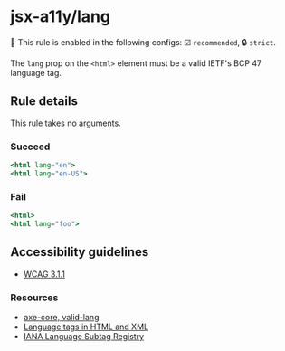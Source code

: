 # jsx-a11y/lang

💼 This rule is enabled in the following configs: ☑️ `recommended`, 🔒 `strict`.

<!-- end auto-generated rule header -->

The `lang` prop on the `<html>` element must be a valid IETF's BCP 47 language tag.

## Rule details

This rule takes no arguments.

### Succeed

```jsx
<html lang="en">
<html lang="en-US">
```

### Fail

```jsx
<html>
<html lang="foo">
```

## Accessibility guidelines
- [WCAG 3.1.1](https://www.w3.org/WAI/WCAG21/Understanding/language-of-page)

### Resources
- [axe-core, valid-lang](https://dequeuniversity.com/rules/axe/3.2/valid-lang)
- [Language tags in HTML and XML](https://www.w3.org/International/articles/language-tags/)
- [IANA Language Subtag Registry](https://www.iana.org/assignments/language-subtag-registry/language-subtag-registry)
